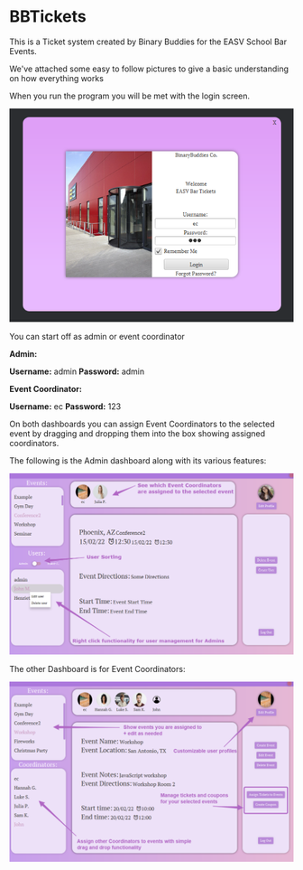 # BBTickets

This is a Ticket system created by Binary Buddies for the EASV School Bar Events.

We've attached some easy to follow pictures to give a basic understanding on how everything works

When you run the program you will be met with the login screen.

![Login Screen](https://raw.githubusercontent.com/Taja992/BBTickets/main/BBTickets/resources/images/loginhelp.PNG)

You can start off as admin or event coordinator

**Admin:**

**Username:** admin
**Password:** admin

**Event Coordinator:**

**Username:** ec
**Password:** 123

On both dashboards you can assign Event Coordinators to the selected event by dragging and dropping them into the
box showing assigned coordinators.

The following is the Admin dashboard along with its various features:

![Admin Help](https://raw.githubusercontent.com/Taja992/BBTickets/main/BBTickets/resources/images/adminhelp.png)


The other Dashboard is for Event Coordinators:

![EC Help](https://raw.githubusercontent.com/Taja992/BBTickets/main/BBTickets/resources/images/echelp.png)
